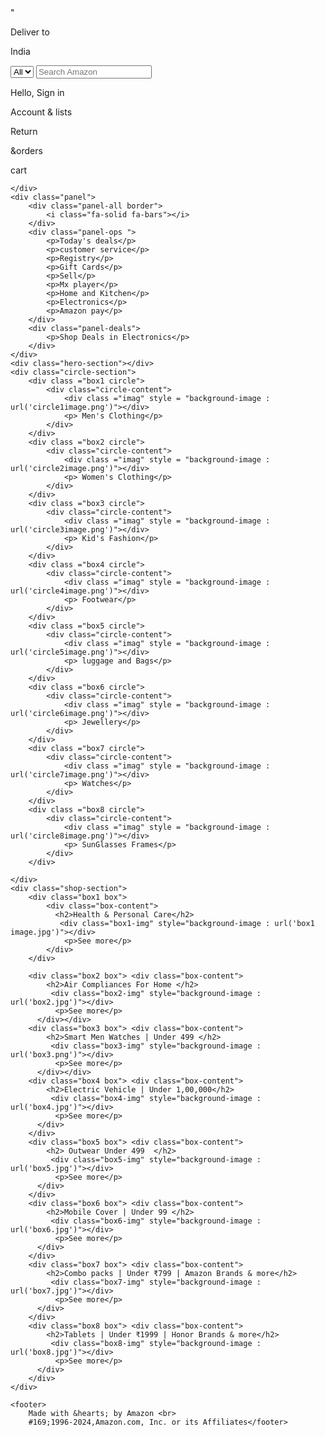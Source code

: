 <!DOCTYPE html>
<html lang="en">
<head>
    <meta charset="UTF-8">
    <meta name="viewport" content="width=device-width, initial-scale=1.0">
    <title>amazonpage</title>
    <link rel="stylesheet"href="https://cdnjs.cloudflare.com/ajax/libs/font-awesome/6.7.2/css/all.min.css" integrity="sha512-Evv84Mr4kqVGRNSgIGL/F/aIDqQb7xQ2vcrdIwxfjThSH8CSR7PBEakCr51Ck+w+/U6swU2Im1vVX0SVk9ABhg==" crossorigin="anonymous" referrerpolicy="no-referrer" />"
    <link rel="stylesheet"href="style3.css">

</head>
<body>
    <div class="navbar">
        <div class="nav-logo border">
            <div class="logo">  
            </div>
        </div>
            <div class="nav-address border">
                <p class="add-first">Deliver to</p>
                <div class="add-icon">
                    <i class="fa-solid fa-location-dot "></i>
                    <p class="'add-sec">India</p> 
                </div>
            </div>
            <div class="nav-search">
                <select class="search-select">
                    <option>All</option></select>
                <input placeholder="Search Amazon" class="search-input">
                <div class="search-icon">
                    <i class="fa-solid fa-magnifying-glass"></i>
                </div>
            </div>
            <div class="sign-in border">
                <p><span>Hello, Sign in</span></p>
                <p class="nav-second">Account & lists</p>
            </div>
            <div class="nav-return border">
                <p><span>Return</span></p>
                <p class="nav-second">&orders</p>
            </div>
             <div class="nav-cart border">
                <i class="fa-solid fa-cart-plus"></i>
                cart
             </div>

        
    </div>
    <div class="panel">
        <div class="panel-all border">
            <i class="fa-solid fa-bars"></i>
        </div>
        <div class="panel-ops ">
            <p>Today's deals</p>
            <p>customer service</p>
            <p>Registry</p>
            <p>Gift Cards</p>
            <p>Sell</p>
            <p>Mx player</p>
            <p>Home and Kitchen</p>
            <p>Electronics</p>
            <p>Amazon pay</p>
        </div>
        <div class="panel-deals">
            <p>Shop Deals in Electronics</p>
        </div>
    </div>
    <div class="hero-section"></div>
    <div class="circle-section">
        <div class ="box1 circle">
            <div class="circle-content">
                <div class ="imag" style = "background-image : url('circle1image.png')"></div>
                <p> Men's Clothing</p>
            </div>
        </div>
        <div class ="box2 circle">
            <div class="circle-content">
                <div class ="imag" style = "background-image : url('circle2image.png')"></div>
                <p> Women's Clothing</p>
            </div>
        </div>
        <div class ="box3 circle">
            <div class="circle-content">
                <div class ="imag" style = "background-image : url('circle3image.png')"></div>
                <p> Kid's Fashion</p>
            </div>
        </div>
        <div class ="box4 circle">
            <div class="circle-content">
                <div class ="imag" style = "background-image : url('circle4image.png')"></div>
                <p> Footwear</p>
            </div>
        </div>
        <div class ="box5 circle">
            <div class="circle-content">
                <div class ="imag" style = "background-image : url('circle5image.png')"></div>
                <p> luggage and Bags</p>
            </div>
        </div>
        <div class ="box6 circle">
            <div class="circle-content">
                <div class ="imag" style = "background-image : url('circle6image.png')"></div>
                <p> Jewellery</p>
            </div>
        </div>
        <div class ="box7 circle">
            <div class="circle-content">
                <div class ="imag" style = "background-image : url('circle7image.png')"></div>
                <p> Watches</p>
            </div>
        </div>
        <div class ="box8 circle">
            <div class="circle-content">
                <div class ="imag" style = "background-image : url('circle8image.png')"></div>
                <p> SunGlasses Frames</p>
            </div>
        </div>
        
    </div>
    <div class="shop-section">
        <div class="box1 box">
            <div class="box-content">
              <h2>Health & Personal Care</h2>
               <div class="box1-img" style="background-image : url('box1 image.jpg')"></div>
                <p>See more</p>
            </div>
        </div>
        
        <div class="box2 box"> <div class="box-content">
            <h2>Air Compliances For Home </h2>
             <div class="box2-img" style="background-image : url('box2.jpg')"></div>
              <p>See more</p>
          </div></div>
        <div class="box3 box"> <div class="box-content">
            <h2>Smart Men Watches | Under 499 </h2>
             <div class="box3-img" style="background-image : url('box3.png')"></div>
              <p>See more</p>
          </div></div>
        <div class="box4 box"> <div class="box-content">
            <h2>Electric Vehicle | Under 1,00,000</h2>
             <div class="box4-img" style="background-image : url('box4.jpg')"></div>
              <p>See more</p>
          </div>
        </div>
        <div class="box5 box"> <div class="box-content">
            <h2> Outwear Under 499  </h2>
             <div class="box5-img" style="background-image : url('box5.jpg')"></div>
              <p>See more</p>
          </div>
        </div>
        <div class="box6 box"> <div class="box-content">
            <h2>Mobile Cover | Under 99 </h2>
             <div class="box6-img" style="background-image : url('box6.jpg')"></div>
              <p>See more</p>
          </div>
        </div>
        <div class="box7 box"> <div class="box-content">
            <h2>Combo packs | Under ₹799 | Amazon Brands & more</h2>
             <div class="box7-img" style="background-image : url('box7.jpg')"></div>
              <p>See more</p>
          </div>
        </div>
        <div class="box8 box"> <div class="box-content">
            <h2>Tablets | Under ₹1999 | Honor Brands & more</h2>
             <div class="box8-img" style="background-image : url('box8.jpg')"></div>
              <p>See more</p>
          </div>
        </div>
    </div>

    <footer>
        Made with &hearts; by Amazon <br>
        #169;1996-2024,Amazon.com, Inc. or its Affiliates</footer>

</body>
</html>
